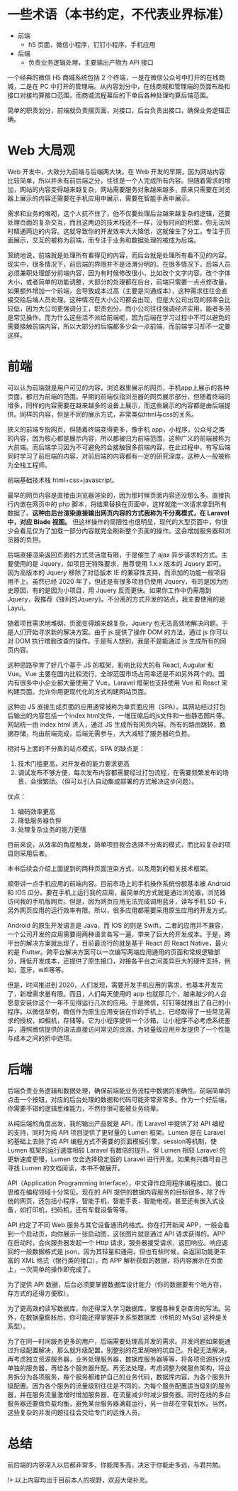 # 一些术语（本书约定，不代表业界标准）
- 前端
    - h5 页面，微信小程序，钉钉小程序，手机应用
- 后端
    - 负责业务逻辑处理，主要输出产物为 API 接口

一个经典的微信 H5 商城系统包括 2 个终端，一是在微信公众号中打开的在线商城，二是在 PC 中打开的管理端。从内容划分中，在线商城和管理端的页面布局和接口对接均算接口范围，而商城流程幕后的下单后各种处理均算后端范围。

简单的职责划分，前端就负责摆页面，对接口，后台负责出接口，确保业务逻辑正确。

# Web 大局观

Web 开发中，大致分为前端与后端两大块。在 Web 开发的早期，因为网站内容比较简单，所以并未有前后端之分，往往是一个人完成所有内容。但随着需求的增加，网站的内容变得越来越复杂，网站需要服务对象越来越多，原来只需要在浏览器上展示的内容还需要在手机应用中展示，需要在智能手表中展示。

需求和业务的堆砌，这个人抗不住了，他不仅要处理后台越来越复杂的逻辑，还要处理页面的复杂交互，而且这两边的技术栈还不一样，没有时间的积累，你无法同时精通两边的内容。这就导致你的开发效率大大降低，这就催生了分工。专注于页面展示，交互的被称为前端，而专注于业务和数据处理的被成为后端。

笼统地说，前端就是处理所有看得见的内容，而后台就是处理所有看不见的内容。现实中，很多情况下，前后端的界限并不是泾渭分明的。在很多情况下，后端人员必须兼职处理部分前端内容，因为有时候修改很小，比如改个文字内容，改个字体大小，或者简单的功能调整，大部分的处理都在后台，前端只需要一点点修改量，如果额外增加一个前端，会导致成本过高（主要是沟通成本），这种需求往往会直接交给后端人员处理。这种情况在大小公司都会出现，但是大公司出现的频率会比较低，因为大公司更强调分工，职责划分。而小公司往往强调经济实用，能者多劳是常见操作。而为什么这些活不派给前端呢，因为后端在学习过程中不可以避免的需要接触前端内容，所以大部分的后端都多少会一点前端，而前端学习却不一定要这样。

# 前端

可以认为前端就是用户可见的内容，浏览器里展示的网页，手机app上展示的各种页面，都归为前端的范围。早期的前端仅指浏览器的网页展示部分，但随着终端的增多，同样的内容需要在越来越多的设备上展示，而这些展示的内容都是由后端提供。同样的内容，但是不同的展示方式，非常类似html与css的关系。

狭义的前端专指网页，但随着终端变得更多，像手机 app，小程序，公众号之类的内容，因为核心都是展示内容，所以都被归为前端范围，这种广义的前端被称为大前端。而后端学习因为不可避免的会接触很多前端内容，在此过程中，有写后端同时学习了前后端的内容，对前后端的内容都有一定的研究深度，这种人一般被称为全栈工程师。

前端基础技术栈 html+css+javascript。

最早的网页内容是直接由浏览器渲染的，因为那时候页面内容还没那么多。直接执行内嵌在网页中的 php 脚本，将结果替换在页面中，这样就能一次请求拿到所有数据了。**这种由后台渲染直接输出网页内容的方式我称为不分离模式，在 Laravel 中，对应 Blade 视图。** 但这样操作的局限性也很明显，现代的大型页面中，你很少会看见仅为了加载一部分内容就完全刷新整个页面的操作。这会增加服务器和浏览器的负担。

后端直接渲染返回页面的方式灵活度有限，于是催生了 ajax 异步请求的方式。主要使用的是 Jquery，如项目无特殊要求，推荐使用 1.x.x 版本的 Jquery 即可。因为高版本的 Jquery 移除了对低版本 IE 的兼容性支持，而添加的功能一般项目用不上。虽然已经 2020 年了，但还是有很多项目仍使用 Jquery，有的是因为历史原因，有的是因为小项目，用 Jquery 反而更快。如果你工作中仍需用到 Jquery，我推荐《锋利的Jquery》。不分离的方式开发的站点，我主要使用的是 Layui。

随着项目需求地堆砌，页面变得越来越复杂，Jquery 也无法高效地解决问题。于是人们开始寻求新的解决方案。由于 js 提供了操作 DOM 的方法，通过 js 你可以对 DOM 执行增删改查的操作。于是有人想到，我是不是能通过 js 生成所有的网页内容。

这种思路孕育了好几个基于 JS 的框架，影响比较大的有 React, Augular 和 Vue。Vue 主要在国内比较流行，全球范围市场占用率还是不如另外两个的。国内有很多中小企业都大量使用了 Vue。Laravel 框架也支持使用 Vue 和 React 来构建页面。允许你用更现代化的方式构建网站页面。

这种由 JS 直接生成页面的应用通常被称为单页面应用（SPA）。其网站经过打包后输出的内容包括一个index.html文件，一堆压缩后的js文件和一些静态图片等。网站统一由 index.html 进入，通过 JS 生成所有网页内容。所有的路由跳转，数据存储，均由前端完成，后端无需参与，大大减轻了服务器的负担。

相对与上面的不分离的站点模式，SPA 的缺点是：

1. 技术门槛更高，对开发者的能力要求更高
1. 调试发布不够方便，每次发布内容都需要经过打包流程，在需要频繁发布的场景，会很繁琐。（但可以引入自动集成部署的方式解决这步问题）。

优点：

1. 编码效率更高
1. 降低服务器负担
1. 处理复杂业务的能力更强

目前来说，从效率的角度触发，简单项目我会选择不分离的模式，而比较复杂的项目则采用后者。

本书后续会介绍上面提到的两种页面渲染方式，以及用到的相关技术框架。

顺带讲一点手机应用的前端内容。目前市场上的手机操作系统份额基本被 Android 和 IOS 瓜分。要在手机上运行我的应用，最简单的方式就是通过浏览器，浏览器访问我的手机版网页。但是，因为网页应用无法完成调用蓝牙，读写手机 SD 卡，另外网页应用的运行效率有限。所以，很多应用都需要采用原生应用的开发方式。

Android 的原生开发语言是 Java，而 IOS 的则是 Swift，二者的应用并不兼容，一个公司开发的应用需要用两种语言各写一遍，带来了巨大的开发成本。于是，跨平台的解决方案就出现了，目前最流行的就是基于 React 的 React Native，最火的是 Flutter。跨平台解决方案可以一次编写两端应用通用的页面和常规逻辑部分，降低开发成本，还提供了原生接口，对接各平台之间差异巨大的硬件支持，例如，蓝牙，wifi等等。

但是，时间推进到 2020，人们发现，需要开发手机应用的需求，也基本开发完了，新增需求量有限。而且，人们每天使用的 app 也就那几个，越来越少的人会愿意安装你这个一年不见得运行几次的应用。于是微信，钉钉等就推出了自己的小程序。以微信举例，微信作为原生应用安装在你的手机上，已经取得了一些常见需求的授权，如相机，存储等。它为小程序提供一个沙箱，让小程序不必考虑系统差异，遵照微信提供的语法直接访问常见的资源。为轻量级应用开发提供了一个性能与成本之间的折中选项。

# 后端

后端负责业务逻辑和数据处理，确保前端能业务流程中数据的准确性。前端简单的点击一个按钮，对应的后台处理的数据和代码可能非常非常多。作为一个好后端，你需要不错的逻辑思维能力，不然你很可能被业务绕晕。

从纯后端的角度出发，我的输出产品就是 API，而 Laravel 中提供了对 API 编程的支持，同时为纯 API 项目提供了更轻量的 Lumen 框架。Lumen 是在 Laravel 的基础上去除了纯 API 编程方式不需要的页面模板引擎，session等机制，使 Lumen 框架的运行速度相较 Laravel 有数倍的提升。但 Lumen 相较 Laravel 的更新速度更慢，Lumen 仅会选择稳定版的 Laravel 进行开发。如果有兴趣可自己寻找 Lumen 的文档阅读，本书不做展开。

API（Application Programming Interface），中文译作应用程序编程接口。接口思维在编程领域十分常见。现在的 API 提供的数据内容服务的目标很多，除了传统的网页，还包括小程序，智能手机，智能手表，智能电视，甚至还有嵌入式设备，如打印机，扫码机，还有车载设备等等。

API 约定了不同 Web 服务与其它设备通讯的格式。你在打开新闻 APP，一般会看到一个启动页，向你展示一张启动图，这张图片就是通过 API 请求获得的。APP 在启动时，会向服务器发起一个 Http 请求，服务器接受请求，返回响应。响应返回的一般数据格式是 json，因为其轻量和通用，但也有些时候，会返回功能更丰富的 XML 格式（银行类的接口）。而 APP 解析获取的数据，将内容展示在页面上，一次简单的操作即完成了。

为了提供 API 数据，后台必须要掌握数据库设计能力（你的数据要有个地方存，存方式的还得方便取）。

为了更高效的读写数据库，你还得深入学习数据库，掌握各种复杂查询的写法。另外，在数据量膨胀后，你可能还得掌握非关系型数据库（传统的 MySql 这种是关系型）。

为了在同一时间服务更多的用户，后端需要处理高并发的需求。并发问题如果能通过升级配置解决，那么就升级配置，别整别的花里胡哨的坑自己。升配无法解决，再考虑独立资源服务器，业务处理服务器，数据库服务器等等，将各项资源拆分成单独的服务器，再给各个服务器升配。再无法处理，考虑调整为微服务架构，将业务拆分为各项服务，每个服务都维护自己的业务代码，数据库内容，为各个服务升级配置。因为各个服务的流量级别往往是不同的，为每个服务配置适当级别的服务器，并在服务流量激增时增加服务器，在流量减少时减少服务器。同时在线的多台服务器还要做负载均衡，避免某台服务器满载运行，另一台却在空载划水。当然，这些复杂的并发问题往往会交给专门的运维人员。

# 总结

前后端的内容深入以后都非常多，你能爬多高，决定于你能走多远，与君共勉。

!> 以上内容均出于目前本人的视野，欢迎大佬补充。